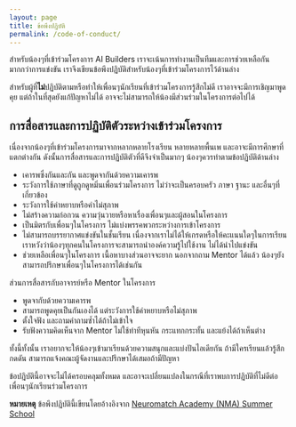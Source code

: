 ```yaml
---
layout: page
title: ข้อพึงปฎิบัติ
permalink: /code-of-conduct/
---
```


สำหรับน้องๆที่เข้าร่วมโครงการ AI Builders เราจะเน้นการทำงานเป็นทีมและการช่วยเหลือกันมากกว่าการแข่งขัน
เราจึงเขียนข้อพึงปฏิบัติสำหรับน้องๆที่เข้าร่วมโครงการไว้ด้านล่าง

สำหรับผู้ที่**ไม่**ปฏิบัติตามหรือทำให้เพื่อนๆนักเรียนที่เข้าร่วมโครงการรู้สึกไม่ดี เราอาจจะมีการเชิญมาพูดคุย
แต่ถ้าในที่สุดยังแก้ปัญหาไม่ได้ อาจจะไม่สามารถให้น้องมีส่วนร่วมในโครงการต่อไปได้

## การสื่อสารและการปฏิบัติตัวระหว่างเข้าร่วมโครงการ

เนื่องจากน้องๆที่เข้าร่วมโครงการมาจากหลากหลายโรงเรียน
หลายหลายพื้นเพ และอาจะมีการศึกษาที่แตกต่างกัน ดังนั้นการสื่อสารและการปฏิบัติตัวที่ดีจึงจำเป็นมากๆ
น้องๆควรทำตามข้อปฏิบัติด้านล่าง

* เคารพซึ่งกันและกัน และพูดจากันด้วยความเคารพ
* ระวังการใช้ภาษาที่ดูถูกดูหมิ่นเพื่อนร่วมโครงการ ไม่ว่าจะเป็นครอบครัว ภาษา ฐานะ และอื่นๆที่เกี่ยวข้อง
* ระวังการใช้คำหยาบหรือคำไม่สุภาพ
* ไม่สร้างความก่อกวน ความวุ่นวายหรือหาเรื่องเพื่อนๆและผู้สอนในโครงการ
* เป็นมิตรกับเพื่อนๆในโครงการ ไม่แบ่งพรรคพวกระหว่างการเข้าโครงการ
* ไม่สามารถบรรยากาศแข่งขันในชั้นเรียน เนื่องจากเราไม่ได้ให้เกรดหรือให้คะแนนใดๆในการเรียน เราหวังว่าน้องๆทุกคนในโครงการจะสามารถนำองค์ความรู้ไปใช้งาน ไม่ได้นำไปแข่งขัน
* ช่วยเหลือเพื่อนๆในโครงการ เนื้อหาบางส่วนอาจจะยาก นอกจากถาม Mentor ได้แล้ว น้องๆยังสามารถปรึกษาเพื่อนๆในโครงการได้เช่นกัน

ส่วนการสื่อสารกับอาจารย์หรือ Mentor ในโครงการ

* พูดจากับด้วยความเคารพ
* สามารถพูดคุยเป็นกันเองได้ แต่ระวังการใช้คำหยาบหรือไม่สุภาพ
* ตั้งใจฟัง และถามคำถามซ้ำได้ถ้าไม่เข้าใจ
* รับฟังความคิดเห็นจาก Mentor ไม่ใช้ท่าทีหุนหัน กระแทกกระทั้น และแย้งได้ถ้าเห็นต่าง

ทั้งนี้ทั้งนั้น เราอยากจะให้น้องๆเข้ามาเรียนด้วยความสนุกและแบ่งปันไอเดียกัน
ถ้ามีใครเรียนแล้วรู้สึกกดดัน สามารถแจ้งคณะผู้จัดงานและปรึกษาได้เสมอถ้ามีปัญหา

ข้อปฎิบัตินี้อาจจะไม่ได้ครอบคลุมทั้งหมด และอาจะเปลี่ยนแปลงในกรณีที่เราพบการปฎิบัติที่ไม่ดีต่อเพื่อนๆนักเรียนร่วมโครงการ

**หมายเหตุ** ข้อพึงปฎิบัตินี้เขียนโดยอ้างอิงจาก [Neuromatch Academy (NMA) Summer School](http://www.neuromatchacademy.org/code-of-conduct/)
